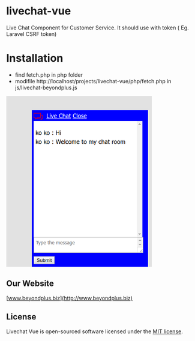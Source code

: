 # livechat-vue
Live Chat Component for Customer Service. It should use with token ( Eg. Laravel CSRF token)

# Installation
- find fetch.php in php folder
- modifile http://localhost/projects/livechat-vue/php/fetch.php in js/livechat-beyondplus.js

![alt text](https://github.com/beyondplus/livechat-vue/raw/master/raw/live-chat.png "Live Chat Vue")

## Our Website

[www.beyondplus.biz](http://www.beyondplus.biz)


## License

Livechat Vue is open-sourced software licensed under the [MIT license](http://opensource.org/licenses/MIT).
